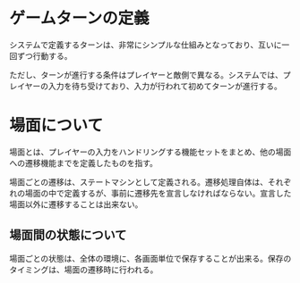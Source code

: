# ゲームターンの定義 #
システムで定義するターンは、非常にシンプルな仕組みとなっており、互いに一回ずつ行動する。

ただし、ターンが進行する条件はプレイヤーと敵側で異なる。システムでは、プレイヤーの入力を待ち受けており、入力が行われて初めてターンが進行する。

# 場面について #
場面とは、プレイヤーの入力をハンドリングする機能セットをまとめ、他の場面への遷移機能までを定義したものを指す。

場面ごとの遷移は、ステートマシンとして定義される。遷移処理自体は、それぞれの場面の中で定義するが、事前に遷移先を宣言しなければならない。宣言した場面以外に遷移することは出来ない。

## 場面間の状態について ##
場面ごとの状態は、全体の環境に、各画面単位で保存することが出来る。保存のタイミングは、場面の遷移時に行われる。

